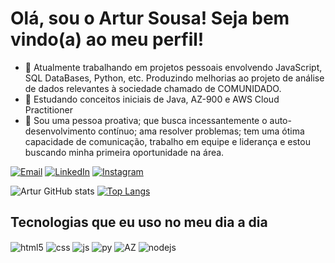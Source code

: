 <h1>Olá, sou o Artur Sousa! Seja bem vindo(a) ao meu perfil!</h1>



- 🔭 Atualmente trabalhando em projetos pessoais envolvendo JavaScript, SQL DataBases, Python, etc. Produzindo melhorias ao projeto de análise de dados relevantes à sociedade chamado de COMUNIDADO.
- 🧠 Estudando conceitos iniciais de Java, AZ-900 e AWS Cloud Practitioner 
- 🚀 Sou uma pessoa proativa; que busca incessantemente o auto-desenvolvimento contínuo; ama resolver problemas; tem uma ótima capacidade de comunicação, trabalho em equipe e liderança e estou buscando minha primeira oportunidade na área.

[![Email](https://img.shields.io/badge/Gmail-D14836?style=for-the-badge&logo=gmail&logoColor=whit)](https://mail.google.com/mail/u/arturxrsousa@gmail.com)
[![LinkedIn](https://img.shields.io/badge/LinkedIn-0077B5?style=for-the-badge&logo=linkedin&logoColor=white)](https://www.linkedin.com/in/arturxrsousa)
[![Instagram](https://img.shields.io/badge/Instagram-E4405F?style=for-the-badge&logo=instagram&logoColor=white)](https://instagram.com/xavierrr.eu)

![Artur GitHub stats](https://github-readme-stats.vercel.app/api?username=xavierrreu&show_icons=true&theme=gruvbox)
[![Top Langs](https://github-readme-stats.vercel.app/api/top-langs/?username=xavierrreu&layout=donut&theme=gruvbox)](https://github.com/xavierrreu/github-readme-stats)

## Tecnologias que eu uso no meu dia a dia

<div style="display: inline_block">
  <img align="center" alt="html5" src="https://img.shields.io/badge/HTML5-E34F26?style=for-the-badge&logo=html5&logoColor=white" />
  <img align="center" alt="css" src="https://img.shields.io/badge/CSS3-1572B6?style=for-the-badge&logo=css3&logoColor=white" />
  <img align="center" alt="js" src="https://img.shields.io/badge/JavaScript-F7DF1E?style=for-the-badge&logo=javascript&logoColor=black" />
  <img align="center" alt="py" src="https://img.shields.io/badge/Python-14354C?style=for-the-badge&logo=python&logoColor=white" />
  <img align="center" alt="AZ" src="https://img.shields.io/badge/Microsoft_Azure-0089D6?style=for-the-badge&logo=microsoft-azure&logoColor=white" />
  <img align="center" alt="nodejs" src="https://img.shields.io/badge/Node.js-43853D?style=for-the-badge&logo=node.js&logoColor=white" />
</div><br/>
